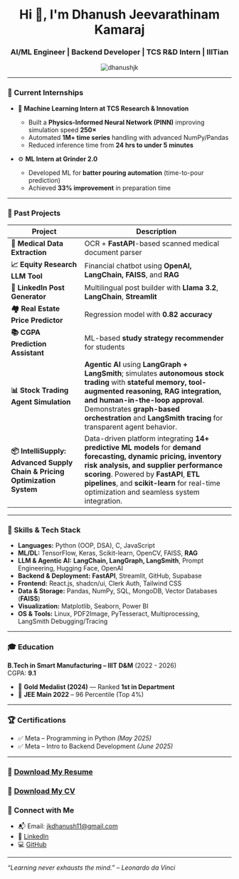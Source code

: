 <h1 align="center">Hi 👋, I'm Dhanush Jeevarathinam Kamaraj</h1>
<h3 align="center"> AI/ML Engineer | Backend Developer | TCS R&D Intern | IIITian</h3>

<p align="center">
  <img src="https://komarev.com/ghpvc/?username=dhanushjk&label=Profile%20views&color=0e75b6&style=flat" alt="dhanushjk" />
</p>

---

### 🔭 Current Internships
- 🧠 **Machine Learning Intern at TCS Research & Innovation**
  - Built a **Physics-Informed Neural Network (PINN)** improving simulation speed **250×**
  - Automated **1M+ time series** handling with advanced NumPy/Pandas
  - Reduced inference time from **24 hrs to under 5 minutes**

- ⚙️ **ML Intern at Grinder 2.0**
  - Developed ML for **batter pouring automation** (time-to-pour prediction)
  - Achieved **33% improvement** in preparation time

---

### 💼 Past Projects
| Project | Description |
|--------|-------------|
| **🧾 Medical Data Extraction** | OCR + **FastAPI**-based scanned medical document parser |
| **📈 Equity Research LLM Tool** | Financial chatbot using **OpenAI, LangChain, FAISS**, and **RAG** |
| **💬 LinkedIn Post Generator** | Multilingual post builder with **Llama 3.2**, **LangChain**, **Streamlit** |
| **🏘️ Real Estate Price Predictor** | Regression model with **0.82 accuracy** |
| **📚 CGPA Prediction Assistant** | ML-based **study strategy recommender** for students |
| **📊 Stock Trading Agent Simulation** | **Agentic AI** using **LangGraph + LangSmith**; simulates **autonomous stock trading** with **stateful memory, tool-augmented reasoning, RAG integration, and human-in-the-loop approval**. Demonstrates **graph-based orchestration** and **LangSmith tracing** for transparent agent behavior. |
| **📦 IntelliSupply: Advanced Supply Chain & Pricing Optimization System** | Data-driven platform integrating **14+ predictive ML models** for **demand forecasting, dynamic pricing, inventory risk analysis, and supplier performance scoring**. Powered by **FastAPI**, **ETL pipelines**, and **scikit-learn** for real-time optimization and seamless system integration. |

---

### 🧠 Skills & Tech Stack
- **Languages:** Python (OOP, DSA), C, JavaScript
- **ML/DL:** TensorFlow, Keras, Scikit-learn, OpenCV, FAISS, **RAG**
- **LLM & Agentic AI:** **LangChain, LangGraph, LangSmith**, Prompt Engineering, Hugging Face, OpenAI
- **Backend & Deployment:** **FastAPI**, Streamlit, GitHub, Supabase
- **Frontend:** React.js, shadcn/ui, Clerk Auth, Tailwind CSS
- **Data & Storage:** Pandas, NumPy, SQL, MongoDB, Vector Databases (**FAISS**)
- **Visualization:** Matplotlib, Seaborn, Power BI
- **OS & Tools:** Linux, PDF2Image, PyTesseract, Multiprocessing, LangSmith Debugging/Tracing

---

### 🎓 Education
**B.Tech in Smart Manufacturing – IIIT D&M** (2022 - 2026)  
CGPA: **9.1**  
- 🥇 **Gold Medalist (2024)** — Ranked **1st in Department**
- 🧠 **JEE Main 2022** – 96 Percentile (Top 4%)

---

### 🏆 Certifications
- ✅ Meta – Programming in Python *(May 2025)*
- ✅ Meta – Intro to Backend Development *(June 2025)*

---

### 📄 [Download My Resume](https://drive.google.com/file/d/1lAFx_LKp5q_81GsZazazkkoYIBMILksC/view?usp=drive_link)
### 📄 [Download My CV](https://drive.google.com/file/d/1XmxeeJI3xZ3d-O7uWGIpd_gdULvDsB9n/view?usp=drive_link)

### 🔗 Connect with Me
- 📬 Email: jkdhanush11@gmail.com  
- 💼 [LinkedIn](https://www.linkedin.com/in/dhanushjk)
- 💻 [GitHub](https://github.com/JKDhanush)

---

_“Learning never exhausts the mind.” – Leonardo da Vinci_
